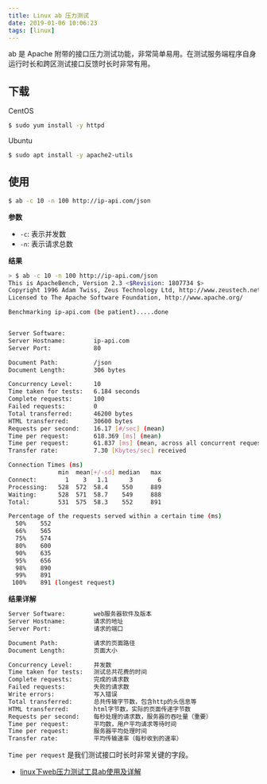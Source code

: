 ```yaml
---
title: Linux ab 压力测试
date: 2019-01-06 10:06:23
tags: [linux]
---
```


ab 是 Apache 附带的接口压力测试功能，非常简单易用。在测试服务端程序自身运行时长和跨区测试接口反馈时长时非常有用。
<!-- more --><!-- toc -->
## 下载

CentOS

```bash
$ sudo yum install -y httpd
```

Ubuntu

```bash
$ sudo apt install -y apache2-utils
```

## 使用

```bash
$ ab -c 10 -n 100 http://ip-api.com/json
```

**参数**

- `-c`: 表示并发数
- `-n`: 表示请求总数

**结果**

```bash
> $ ab -c 10 -n 100 http://ip-api.com/json
This is ApacheBench, Version 2.3 <$Revision: 1807734 $>
Copyright 1996 Adam Twiss, Zeus Technology Ltd, http://www.zeustech.net/
Licensed to The Apache Software Foundation, http://www.apache.org/

Benchmarking ip-api.com (be patient).....done


Server Software:
Server Hostname:        ip-api.com
Server Port:            80

Document Path:          /json
Document Length:        306 bytes

Concurrency Level:      10
Time taken for tests:   6.184 seconds
Complete requests:      100
Failed requests:        0
Total transferred:      46200 bytes
HTML transferred:       30600 bytes
Requests per second:    16.17 [#/sec] (mean)
Time per request:       618.369 [ms] (mean)
Time per request:       61.837 [ms] (mean, across all concurrent requests)
Transfer rate:          7.30 [Kbytes/sec] received

Connection Times (ms)
              min  mean[+/-sd] median   max
Connect:        1    3   1.1      3       6
Processing:   528  572  58.4    550     889
Waiting:      528  571  58.7    549     888
Total:        531  575  58.3    552     891

Percentage of the requests served within a certain time (ms)
  50%    552
  66%    565
  75%    574
  80%    600
  90%    635
  95%    656
  98%    890
  99%    891
 100%    891 (longest request)
```

**结果详解**

```bash
Server Software:        web服务器软件及版本
Server Hostname:        请求的地址
Server Port:            请求的端口

Document Path:          请求的页面路径
Document Length:        页面大小

Concurrency Level:      并发数
Time taken for tests:   测试总共花费的时间
Complete requests:      完成的请求数
Failed requests:        失败的请求数
Write errors:           写入错误
Total transferred:      总共传输字节数，包含http的头信息等
HTML transferred:       html字节数，实际的页面传递字节数
Requests per second:    每秒处理的请求数，服务器的吞吐量（重要）
Time per request:       平均数，用户平均请求等待时间
Time per request:       服务器平均处理时间
Transfer rate:          平均传输速率（每秒收到的速率）
```

`Time per request` 是我们测试接口时长时非常关键的字段。

- [linux下web压力测试工具ab使用及详解](http://blog.51cto.com/zhangdiandong/1166557)
